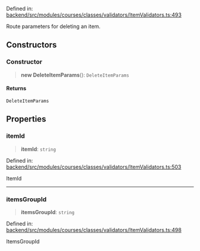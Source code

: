 Defined in: [backend/src/modules/courses/classes/validators/ItemValidators.ts:493](https://github.com/continuousactivelearning/vibe/blob/2acbe3b478970855555eb5e714d2dc1713e5937b/backend/src/modules/courses/classes/validators/ItemValidators.ts#L493)

Route parameters for deleting an item.

## Constructors

### Constructor

> **new DeleteItemParams**(): `DeleteItemParams`

#### Returns

`DeleteItemParams`

## Properties

### itemId

> **itemId**: `string`

Defined in: [backend/src/modules/courses/classes/validators/ItemValidators.ts:503](https://github.com/continuousactivelearning/vibe/blob/2acbe3b478970855555eb5e714d2dc1713e5937b/backend/src/modules/courses/classes/validators/ItemValidators.ts#L503)

ItemId

***

### itemsGroupId

> **itemsGroupId**: `string`

Defined in: [backend/src/modules/courses/classes/validators/ItemValidators.ts:498](https://github.com/continuousactivelearning/vibe/blob/2acbe3b478970855555eb5e714d2dc1713e5937b/backend/src/modules/courses/classes/validators/ItemValidators.ts#L498)

ItemsGroupId
